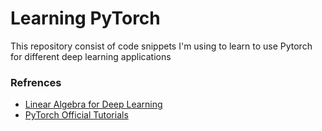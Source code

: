 # Learning PyTorch
This repository consist of code snippets I'm using to learn to use Pytorch for different deep learning applications

### Refrences
- [Linear Algebra for Deep Learning](https://towardsdatascience.com/linear-algebra-for-deep-learning-506c19c0d6fa)
- [PyTorch Official Tutorials](https://pytorch.org/tutorials/)
